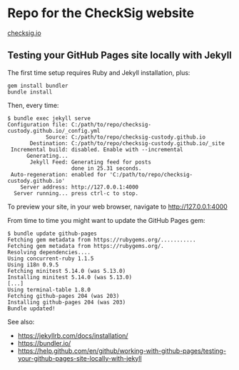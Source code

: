 # Repo for the CheckSig website

[checksig.io](https://checksig.io)

## Testing your GitHub Pages site locally with Jekyll

The first time setup requires Ruby and Jekyll installation, plus:

```shell
gem install bundler
bundle install
```

Then, every time:

```shell
$ bundle exec jekyll serve
Configuration file: C:/path/to/repo/checksig-custody.github.io/_config.yml
            Source: C:/path/to/repo/checksig-custody.github.io
       Destination: C:/path/to/repo/checksig-custody.github.io/_site
 Incremental build: disabled. Enable with --incremental
      Generating...
       Jekyll Feed: Generating feed for posts
                    done in 25.31 seconds.
 Auto-regeneration: enabled for 'C:/path/to/repo/checksig-custody.github.io'
    Server address: http://127.0.0.1:4000
  Server running... press ctrl-c to stop.
```

To preview your site, in your web browser, navigate to <http://127.0.0.1:4000>

From time to time you might want to update the GitHub Pages gem:

```shell
$ bundle update github-pages
Fetching gem metadata from https://rubygems.org/...........
Fetching gem metadata from https://rubygems.org/.
Resolving dependencies....
Using concurrent-ruby 1.1.5
Using i18n 0.9.5
Fetching minitest 5.14.0 (was 5.13.0)
Installing minitest 5.14.0 (was 5.13.0)
[...]
Using terminal-table 1.8.0
Fetching github-pages 204 (was 203)
Installing github-pages 204 (was 203)
Bundle updated!
```

See also:

- <https://jekyllrb.com/docs/installation/>
- <https://bundler.io/>
- <https://help.github.com/en/github/working-with-github-pages/testing-your-github-pages-site-locally-with-jekyll>
